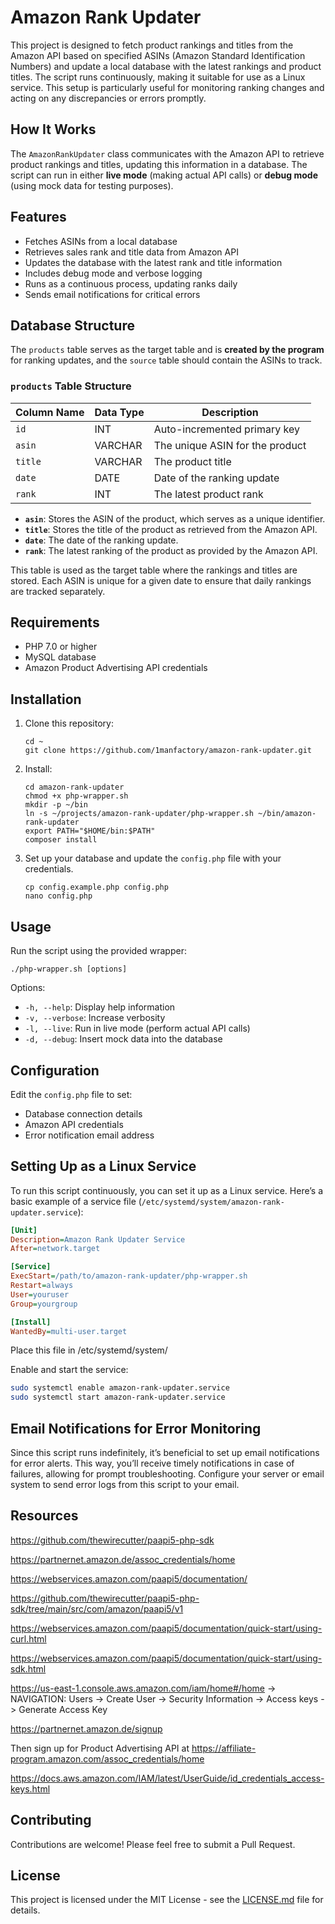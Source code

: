 # Amazon Rank Updater

This project is designed to fetch product rankings and titles from the Amazon API based on specified ASINs (Amazon Standard Identification Numbers) and update a local database with the latest rankings and product titles. The script runs continuously, making it suitable for use as a Linux service. This setup is particularly useful for monitoring ranking changes and acting on any discrepancies or errors promptly.

## How It Works

The `AmazonRankUpdater` class communicates with the Amazon API to retrieve product rankings and titles, updating this information in a database. The script can run in either **live mode** (making actual API calls) or **debug mode** (using mock data for testing purposes).

## Features

- Fetches ASINs from a local database
- Retrieves sales rank and title data from Amazon API
- Updates the database with the latest rank and title information
- Includes debug mode and verbose logging
- Runs as a continuous process, updating ranks daily
- Sends email notifications for critical errors

## Database Structure

The `products` table serves as the target table and is **created by the program** for ranking updates, and the `source` table should contain the ASINs to track.

### `products` Table Structure

| Column Name | Data Type | Description                         |
|-------------|-----------|-------------------------------------|
| `id`        | INT       | Auto-incremented primary key       |
| `asin`      | VARCHAR   | The unique ASIN for the product    |
| `title`     | VARCHAR   | The product title                  |
| `date`      | DATE      | Date of the ranking update         |
| `rank`      | INT       | The latest product rank            |

- **`asin`**: Stores the ASIN of the product, which serves as a unique identifier.
- **`title`**: Stores the title of the product as retrieved from the Amazon API.
- **`date`**: The date of the ranking update.
- **`rank`**: The latest ranking of the product as provided by the Amazon API.

This table is used as the target table where the rankings and titles are stored. Each ASIN is unique for a given date to ensure that daily rankings are tracked separately.

## Requirements

- PHP 7.0 or higher
- MySQL database
- Amazon Product Advertising API credentials

## Installation

1. Clone this repository:
   ```
   cd ~
   git clone https://github.com/1manfactory/amazon-rank-updater.git
   ```

2. Install:
   ```
   cd amazon-rank-updater
   chmod +x php-wrapper.sh
   mkdir -p ~/bin
   ln -s ~/projects/amazon-rank-updater/php-wrapper.sh ~/bin/amazon-rank-updater
   export PATH="$HOME/bin:$PATH"
   composer install
   ```

3. Set up your database and update the `config.php` file with your credentials.
   ```
   cp config.example.php config.php
   nano config.php
   ```

## Usage

Run the script using the provided wrapper:

```
./php-wrapper.sh [options]
```

Options:
- `-h, --help`: Display help information
- `-v, --verbose`: Increase verbosity
- `-l, --live`: Run in live mode (perform actual API calls)
- `-d, --debug`: Insert mock data into the database

## Configuration

Edit the `config.php` file to set:
- Database connection details
- Amazon API credentials
- Error notification email address

## Setting Up as a Linux Service

To run this script continuously, you can set it up as a Linux service. Here’s a basic example of a service file (`/etc/systemd/system/amazon-rank-updater.service`):

```ini
[Unit]
Description=Amazon Rank Updater Service
After=network.target

[Service]
ExecStart=/path/to/amazon-rank-updater/php-wrapper.sh 
Restart=always
User=youruser
Group=yourgroup

[Install]
WantedBy=multi-user.target
```

Place this file in /etc/systemd/system/

Enable and start the service:

```bash
sudo systemctl enable amazon-rank-updater.service
sudo systemctl start amazon-rank-updater.service
```

## Email Notifications for Error Monitoring

Since this script runs indefinitely, it’s beneficial to set up email notifications for error alerts. This way, you’ll receive timely notifications in case of failures, allowing for prompt troubleshooting. Configure your server or email system to send error logs from this script to your email.

## Resources

https://github.com/thewirecutter/paapi5-php-sdk

https://partnernet.amazon.de/assoc_credentials/home

https://webservices.amazon.com/paapi5/documentation/

https://github.com/thewirecutter/paapi5-php-sdk/tree/main/src/com/amazon/paapi5/v1

https://webservices.amazon.com/paapi5/documentation/quick-start/using-curl.html

https://webservices.amazon.com/paapi5/documentation/quick-start/using-sdk.html

https://us-east-1.console.aws.amazon.com/iam/home#/home -> NAVIGATION: Users -> Create User -> Security Information -> Access keys -> Generate Access Key

https://partnernet.amazon.de/signup

Then sign up for Product Advertising API at https://affiliate-program.amazon.com/assoc_credentials/home

https://docs.aws.amazon.com/IAM/latest/UserGuide/id_credentials_access-keys.html

## Contributing

Contributions are welcome! Please feel free to submit a Pull Request.

## License

This project is licensed under the MIT License - see the [LICENSE.md](LICENSE.md) file for details.
